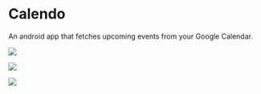 # Calendo
An android app that fetches upcoming events from your Google Calendar.

<img src = "http://imgur.com/A35fkdG"></img>

<img src = "http://imgur.com/TN8ZMR5"></img>

<img src = "http://imgur.com/VEf84G6"></img>
